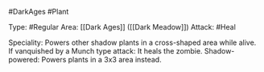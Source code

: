 #DarkAges #Plant 

Type: #Regular 
Area: [[Dark Ages]] ([[Dark Meadow]])
Attack: #Heal

Speciality: Powers other shadow plants in a cross-shaped area while alive.
If vanquished by a Munch type attack: It heals the zombie.
Shadow-powered: Powers plants in a 3x3 area instead.